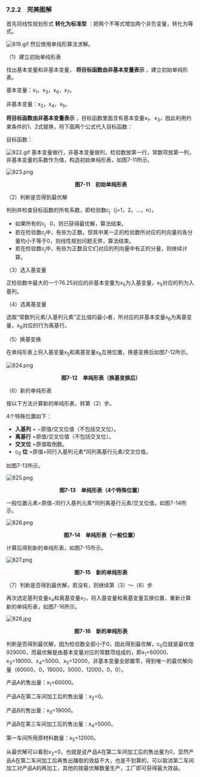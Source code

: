 ### 7.2.2　完美图解

首先将线性规划形式 **转化为标准型** ：把两个不等式增加两个非负变量，转化为等式。

![819.gif](../images/819.gif)
然后使用单纯形算法求解。

（1）建立初始单纯形表

找出基本变量和非基本变量， **将目标函数由非基本变量表示** ，建立初始单纯形表。

基本变量：x<sub class="my_markdown">1</sub>，x<sub>3</sub>，x<sub>6</sub>，x<sub>7</sub>。

非基本变量：x<sub class="my_markdown">2</sub>，x<sub>4</sub>，x<sub>5</sub>。

**将目标函数由非基本变量表示** ，目标函数里面含有基本变量x<sub class="my_markdown">1</sub>、x<sub>3</sub>，因此利用约束条件的1、2式替换，将下面两个公式代入目标函数：

目标函数：

![822.gif](../images/822.gif)
基本变量做行，非基本变量做列，检验数放第一行，常数项放第一列，非基本变量的系数作为值，构造初始单纯形表，如图7-11所示。

![823.png](../images/823.png)
<center class="my_markdown"><b class="my_markdown">图7-11　初始单纯形表</b></center>

（2）判断是否得到最优解

判别并检查目标函数的所有系数，即检验数c<sub class="my_markdown">j</sub>（j=1，2，…，n）。

+ 如果所有的c<sub class="my_markdown">j</sub><img class="my_markdown" src="../images/6.gif" style="width:11px;  height: 14px; "/>0，则已获得最优解，算法结束。
+ 若在检验数c<sub class="my_markdown">j</sub>中，有些为正数，但其中某一正的检验数所对应的列向量的各分量均小于等于0，则线性规划问题无界，算法结束。
+ 若在检验数c<sub class="my_markdown">j</sub>中，有些为正数且它们对应的列向量中有正的分量，则继续计算。

（3）选入基变量

正检验数中最大的一个76.25对应的非基本变量为x<sub class="my_markdown">5</sub>为入基变量，x<sub class="my_markdown">5</sub>对应的列为入基列。

（4）选离基变量

选取“常数列元素/入基列元素”正比值的最小者，所对应的非基本变量x<sub class="my_markdown">6</sub>为离基变量，x<sub class="my_markdown">6</sub>对应的行为离基行。

（5）换基变换

在单纯形表上将入基变量x<sub class="my_markdown">5</sub>和离基变量x<sub>6</sub>互换位置，换基变换后如图7-12所示。

![824.png](../images/824.png)
<center class="my_markdown"><b class="my_markdown">图7-12　单纯形表（换基变换后）</b></center>

（6）新的单纯形表

按以下方法计算新的单纯形表，转第（2）步。

4个特殊位置如下：

+ **入基列** = −原值/交叉位值（不包括交叉位）。
+ **离基行** =原值/交叉位值（不包括交叉位）。
+ **交叉位** =原值取倒数。
+ c<sub class="my_markdown">0</sub> **位** =原值+同行入基列元素*同列离基行元素/交叉位值。

如图7-13所示。

![825.png](../images/825.png)
<center class="my_markdown"><b class="my_markdown">图7-13　单纯形表（4个特殊位置）</b></center>

一般位置元素=原值−同行入基列元素*同列离基行元素/交叉位值，如图7-14所示。

![826.png](../images/826.png)
<center class="my_markdown"><b class="my_markdown">图7-14　单纯形表（一般位置）</b></center>

计算后得到新的单纯形表，如图7-15所示。

![827.png](../images/827.png)
<center class="my_markdown"><b class="my_markdown">图7-15　新的单纯形表</b></center>

（7）判断是否得到最优解，若没有，则继续第（3）～（6）步

再次选定基列变量x<sub class="my_markdown">4</sub>和离基变量x<sub>7</sub>，将入基变量和离基变量互换位置，重新计算新的单纯形表，如图7-16所示。

![828.jpg](../images/828.jpg)
<center class="my_markdown"><b class="my_markdown">图7-16　新的单纯形表</b></center>

判断是否得到最优解，因为检验数全部小于0，因此得到最优解，c<sub class="my_markdown">0</sub>位就是最优值929000，而最优解是由基本变量对应的常数项组成的，即x<sub>1</sub>=60000、x<sub>3</sub>=19000、x<sub>4</sub>=5000、x<sub>5</sub>=12000，非基本变量全部置零，得到唯一的最优解向量（60000，0，19000，5000，12000，0，0）。

产品A的售出量：x<sub class="my_markdown">1</sub>=60000。

产品A在第二车间加工后的售出量：x<sub class="my_markdown">2</sub>=0。

产品B的售出量：x<sub class="my_markdown">3</sub>=19000。

产品B在第三车间加工后的售出量：x<sub class="my_markdown">4</sub>=5000。

第一车间所用原材料数量：x<sub class="my_markdown">5</sub>=12000。

从最优解可以看到x<sub class="my_markdown">2</sub>=0，也就是说产品A在第二车间加工后的售出量为0，显然产品A在第二车间加工后再售出赚取的效益不大，也是不划算的，可以取消第二车间加工对产品A的再加工，其他的按最优解数量生产，工厂即可获得最大效益。

